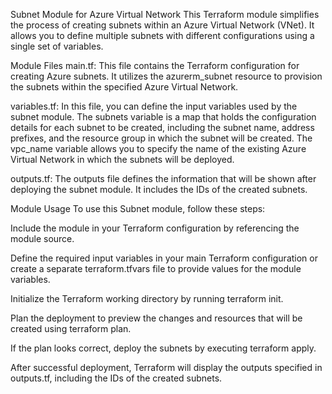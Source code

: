 Subnet Module for Azure Virtual Network
This Terraform module simplifies the process of creating subnets within an Azure Virtual Network (VNet). It allows you to define multiple subnets with different configurations using a single set of variables.

Module Files
main.tf: This file contains the Terraform configuration for creating Azure subnets. It utilizes the azurerm_subnet resource to provision the subnets within the specified Azure Virtual Network.

variables.tf: In this file, you can define the input variables used by the subnet module. The subnets variable is a map that holds the configuration details for each subnet to be created, including the subnet name, address prefixes, and the resource group in which the subnet will be created. The vpc_name variable allows you to specify the name of the existing Azure Virtual Network in which the subnets will be deployed.

outputs.tf: The outputs file defines the information that will be shown after deploying the subnet module. It includes the IDs of the created subnets.

Module Usage
To use this Subnet module, follow these steps:

Include the module in your Terraform configuration by referencing the module source.

Define the required input variables in your main Terraform configuration or create a separate terraform.tfvars file to provide values for the module variables.

Initialize the Terraform working directory by running terraform init.

Plan the deployment to preview the changes and resources that will be created using terraform plan.

If the plan looks correct, deploy the subnets by executing terraform apply.

After successful deployment, Terraform will display the outputs specified in outputs.tf, including the IDs of the created subnets.
